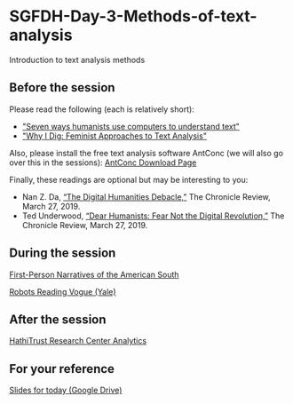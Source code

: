 # SGFDH-Day-3-Methods-of-text-analysis
Introduction to text analysis methods

## Before the session

Please read the following (each is relatively short):

* ["Seven ways humanists use computers to understand text"](https://tedunderwood.com/2015/06/04/seven-ways-humanists-are-using-computers-to-understand-text/)
* ["Why I Dig: Feminist Approaches to Text Analysis"](http://dhdebates.gc.cuny.edu/debates/text/97)

Also, please install the free text analysis software AntConc (we will also go over this in the sessions): [AntConc Download Page](http://www.laurenceanthony.net/software/antconc/)

Finally, these readings are optional but may be interesting to you:

* Nan Z. Da, [“The Digital Humanities Debacle,”](https://www.chronicle.com/article/The-Digital-Humanities-Debacle/245986) The Chronicle Review, March 27, 2019.
* Ted Underwood, [“Dear Humanists: Fear Not the Digital Revolution,”](https://www.chronicle.com/article/Dear-Humanists-Fear-Not-the/245987/) The Chronicle Review, March 27, 2019.

## During the session

[First-Person Narratives of the American South](https://docsouth.unc.edu/fpn/)

[Robots Reading Vogue (Yale)](http://dh.library.yale.edu/projects/vogue/)

## After the session

[HathiTrust Research Center Analytics](https://analytics.hathitrust.org/)


## For your reference

[Slides for today (Google Drive)](https://drive.google.com/file/d/1wC7j4JxJvi9CzXiwVaC0A8sqWdS4hnOY/view?usp=sharing)
